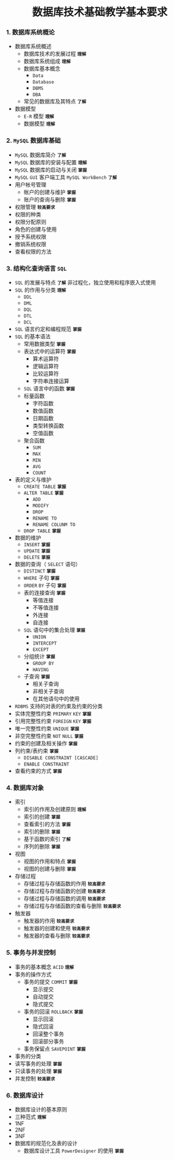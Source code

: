 # <center>数据库技术基础教学基本要求</center>

### 1. 数据库系统概论
- 数据库系统概述
  - 数据库技术的发展过程 **`理解`**
  - 数据库系统组成 **`理解`**
  - 数据库基本概念
    -  `Data` 
    -  `Database` 
    -  `DBMS` 
    -  `DBA` 
  - 常见的数据库及其特点 **`了解`**
- 数据模型
  - `E-R` 模型 **`理解`**
  - 数据模型 **`理解`**

### 2.  `MySQL` 数据库基础
-  `MySQL` 数据库简介 **`了解`**
-  `MySQL` 数据库的安装与配置 **`理解`**
-  `MySQL` 数据库的启动与关闭 **`掌握`**
-  `MySQL` `GUI` 客户端工具 `MySQL WorkBench`  **`了解`**
- 用户帐号管理
  - 帐户的创建与维护 **`掌握`**
  - 账户的查询与删除 **`掌握`**
-  权限管理 **`较高要求`**
  - 权限的种类
  - 权限分配原则
  - 角色的创建与使用
  - 授予系统权限
  - 撤销系统权限
  - 查看权限的方法
  
### 3. 结构化查询语言 `SQL` 
- `SQL` 的发展与特点 **`了解`**
	非过程化，独立使用和程序嵌入式使用
- `SQL` 的作用与分类 **`理解`**
	 - `DDL`
     - `DML`
     - `DQL`
     - `DTL`
     - `DCL` 
- `SQL` 语言约定和编程规范 **`掌握`**
- `SQL` 的基本语法
  - 常用数据类型 **`掌握`**
  - 表达式中的运算符 **`掌握`**
    - 算术运算符
    - 逻辑运算符
    - 比较运算符
    - 字符串连接运算
  -  `SQL` 语言中的函数 **`掌握`**
    - 标量函数
      - 字符函数
      - 数值函数
      - 日期函数
      - 类型转换函数
      - 空值函数
    - 聚合函数
      - `SUM`
      - `MAX`
      - `MIN`
      - `AVG`
      - `COUNT` 
- 表的定义与维护
  - `CREATE TABLE`  **`掌握`**
  - `ALTER TABLE`  **`掌握`**
    - `ADD`
    - `MODIFY`
    - `DROP`
    - `RENAME TO`
    - `RENAME COLUNM TO`
  - `DROP TABLE`  **`掌握`**
- 数据的维护
  - `INSERT`  **`掌握`**
  - `UPDATE`  **`掌握`**
  - `DELETE`  **`掌握`**
- 数据的查询（ `SELECT` 语句）
  - `DISTINCT`  **`掌握`**
  - `WHERE` 子句 **`掌握`**
  - `ORDER`   `BY` 子句 **`掌握`**
  - 表的连接查询 **`掌握`**
    - 等值连接
    - 不等值连接
    - 外连接
    - 自连接
  - `SQL` 语句中的集合处理 **`掌握`**
    - `UNION`
    - `INTERCEPT`
    - `EXCEPT` 
  - 分组统计  **`掌握`**
    - `GROUP BY`
    - `HAVING`
  - 子查询 **`掌握`**
    - 相关子查询
    - 非相关子查询
    - 在其他语句中的使用
-  `RDBMS` 支持的对表的约束及约束的分类
  - 实体完整性约束 `PRIMARY`   `KEY`  **`掌握`**
  - 引用完整性约束 `FOREIGN`   `KEY`  **`掌握`**
  - 唯一完整性约束 `UNIQUE`  **`掌握`**
  - 非空完整性约束 `NOT`   `NULL`  **`掌握`**
  - 约束的创建及相关操作 **`掌握`**
  - 列约束/表约束 **`掌握`**
     - `DISABLE CONSTRAINT [CASCADE]`
     - `ENABLE CONSTRAINT` 
  - 查看约束的方式 **`掌握`**
  
### 4. 数据库对象
- 索引
  - 索引的作用及创建原则 **`理解`**
  - 索引的创建 **`掌握`**
  - 查看索引的方法 **`掌握`**
  - 索引的删除 **`掌握`**
  - 基于函数的索引 **`了解`**
  - 序列的删除 **`掌握`**
- 视图
  - 视图的作用和特点 **`掌握`**
  - 视图的创建与删除 **`掌握`**
- 存储过程
  - 存储过程与存储函数的作用 **`较高要求`**
  - 存储过程与存储函数的创建 **`较高要求`**
  - 存储过程与存储函数的调用 **`较高要求`**
  - 存储过程与存储函数的查看与删除 **`较高要求`**
- 触发器
  - 触发器的作用 **`较高要求`**
  - 触发器的创建和使用 **`较高要求`**
  - 触发器的查看与删除 **`较高要求`**
  
### 5. 事务与并发控制
- 事务的基本概念 `ACID` **`理解`**
- 事务的操作方式 
  - 事务的提交 `COMMIT`  **`掌握`**
    - 显示提交
    - 自动提交
    - 隐式提交
  - 事务的回滚 `ROLLBACK`  **`掌握`**
    - 显示回滚
    - 隐式回滚
    - 回滚整个事务
    - 回滚部分事务
  - 事务保留点 `SAVEPOINT`  **`掌握`**
-  事务的分类
  - 读写事务的处理 **`掌握`**
  - 只读事务的处理 **`掌握`**
- 并发控制 **`较高要求`**

### 6. 数据库设计
-  数据库设计的基本原则
  - 三种范式 **`理解`**
   - 1NF
   - 2NF
   - 3NF
- 数据库的规范化及表的设计
  - 数据库设计工具 `PowerDesigner` 的使用 **`掌握`**
